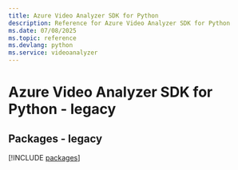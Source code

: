 ```yaml
---
title: Azure Video Analyzer SDK for Python
description: Reference for Azure Video Analyzer SDK for Python
ms.date: 07/08/2025
ms.topic: reference
ms.devlang: python
ms.service: videoanalyzer
---
```

# Azure Video Analyzer SDK for Python - legacy
## Packages - legacy
[!INCLUDE [packages](video-analyzer-index.md)]